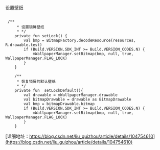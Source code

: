 
设置壁纸
```

 /**
     * 设置锁屏壁纸
     * */
    private fun setLock() {
        val bmp = BitmapFactory.decodeResource(resources, R.drawable.test)
        if (Build.VERSION.SDK_INT >= Build.VERSION_CODES.N) {
            mWallpaperManager.setBitmap(bmp, null, true, WallpaperManager.FLAG_LOCK)
        }
    }

    /**
     * 恢复锁屏的默认壁纸
     * */
    private fun  setLockDefault(){
        val drawable = mWallpaperManager.drawable
        val bitmapDrawable = drawable as BitmapDrawable
        val bmp = bitmapDrawable.bitmap
        if (Build.VERSION.SDK_INT >= Build.VERSION_CODES.N) {
            mWallpaperManager.setBitmap(bmp, null, true, WallpaperManager.FLAG_LOCK)
        }
    }

```
[详细地址：https://blog.csdn.net/liu_guizhou/article/details/104754610](https://blog.csdn.net/liu_guizhou/article/details/104754610)
